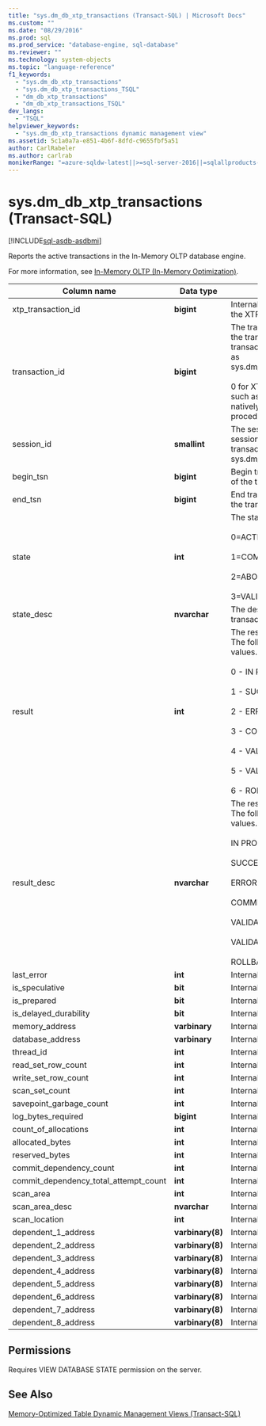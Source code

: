 ```yaml
---
title: "sys.dm_db_xtp_transactions (Transact-SQL) | Microsoft Docs"
ms.custom: ""
ms.date: "08/29/2016"
ms.prod: sql
ms.prod_service: "database-engine, sql-database"
ms.reviewer: ""
ms.technology: system-objects
ms.topic: "language-reference"
f1_keywords: 
  - "sys.dm_db_xtp_transactions"
  - "sys.dm_db_xtp_transactions_TSQL"
  - "dm_db_xtp_transactions"
  - "dm_db_xtp_transactions_TSQL"
dev_langs: 
  - "TSQL"
helpviewer_keywords: 
  - "sys.dm_db_xtp_transactions dynamic management view"
ms.assetid: 5c1a0a7a-e851-4b6f-8dfd-c9655fbf5a51
author: CarlRabeler
ms.author: carlrab
monikerRange: "=azure-sqldw-latest||>=sql-server-2016||=sqlallproducts-allversions||>=sql-server-linux-2017||=azuresqldb-mi-current"
---
```

# sys.dm_db_xtp_transactions (Transact-SQL)
[!INCLUDE[sql-asdb-asdbmi](../../includes/applies-to-version/sql-asdb-asdbmi.md)]

  Reports the active transactions in the In-Memory OLTP database engine.  
  
 For more information, see [In-Memory OLTP &#40;In-Memory Optimization&#41;](../../relational-databases/in-memory-oltp/in-memory-oltp-in-memory-optimization.md).  
    
|Column name|Data type|Description|  
|-----------------|---------------|-----------------|  
|xtp_transaction_id|**bigint**|Internal ID for this transaction in the XTP transaction manager.|  
|transaction_id|**bigint**|The transaction ID. Joins with the transaction ID in other transaction-related DMVs, such as sys.dm_tran_active_transactions.<br /><br /> 0 for XTP-only transactions, such as transactions started by natively compiled stored procedures.|  
|session_id|**smallint**|The session identifier of the session that is executing this transaction. Joins with sys.dm_exec_sessions.|  
|begin_tsn|**bigint**|Begin transaction serial number of the transaction.|  
|end_tsn|**bigint**|End transaction serial number of the transaction.|  
|state|**int**|The state of the transaction:<br /><br /> 0=ACTIVE<br /><br /> 1=COMMITTED<br /><br /> 2=ABORTED<br /><br /> 3=VALIDATING|  
|state_desc|**nvarchar**|The description of the transaction state.|  
|result|**int**|The result of this transaction. The following are the possible values.<br /><br /> 0 - IN PROGRESS<br /><br /> 1 - SUCCESS<br /><br /> 2 - ERROR<br /><br /> 3 - COMMIT DEPENDENCY<br /><br /> 4 - VALIDATION FAILED (RR)<br /><br /> 5 - VALIDATION FAILED (SR)<br /><br /> 6 - ROLLBACK|  
|result_desc|**nvarchar**|The result of this transaction. The following are the possible values.<br /><br /> IN PROGRESS<br /><br /> SUCCESS<br /><br /> ERROR<br /><br /> COMMIT DEPENDENCY<br /><br /> VALIDATION FAILED (RR)<br /><br /> VALIDATION FAILED (SR)<br /><br /> ROLLBACK|  
|last_error|**int**|Internal use only|  
|is_speculative|**bit**|Internal use only|  
|is_prepared|**bit**|Internal use only|  
|is_delayed_durability|**bit**|Internal use only|  
|memory_address|**varbinary**|Internal use only|  
|database_address|**varbinary**|Internal use only|  
|thread_id|**int**|Internal use only|  
|read_set_row_count|**int**|Internal use only|  
|write_set_row_count|**int**|Internal use only|  
|scan_set_count|**int**|Internal use only|  
|savepoint_garbage_count|**int**|Internal use only|  
|log_bytes_required|**bigint**|Internal use only|  
|count_of_allocations|**int**|Internal use only|  
|allocated_bytes|**int**|Internal use only|  
|reserved_bytes|**int**|Internal use only|  
|commit_dependency_count|**int**|Internal use only|  
|commit_dependency_total_attempt_count|**int**|Internal use only|  
|scan_area|**int**|Internal use only|  
|scan_area_desc|**nvarchar**|Internal use only|  
|scan_location|**int**|Internal use only.|  
|dependent_1_address|**varbinary(8)**|Internal use only|  
|dependent_2_address|**varbinary(8)**|Internal use only|  
|dependent_3_address|**varbinary(8)**|Internal use only|  
|dependent_4_address|**varbinary(8)**|Internal use only|  
|dependent_5_address|**varbinary(8)**|Internal use only|  
|dependent_6_address|**varbinary(8)**|Internal use only|  
|dependent_7_address|**varbinary(8)**|Internal use only|  
|dependent_8_address|**varbinary(8)**|Internal use only|  
  
## Permissions  
 Requires VIEW DATABASE STATE permission on the server.  
  
## See Also  
 [Memory-Optimized Table Dynamic Management Views &#40;Transact-SQL&#41;](../../relational-databases/system-dynamic-management-views/memory-optimized-table-dynamic-management-views-transact-sql.md)  
  
  
